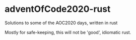 # adventOfCode2020-rust
Solutions to some of the AOC2020 days, written in rust

Mostly for safe-keeping, this will not be 'good', idiomatic rust.
